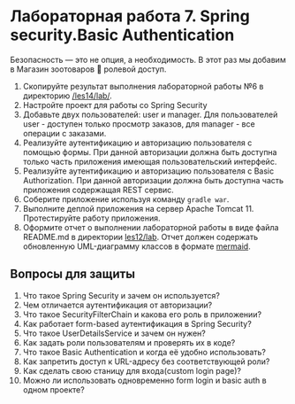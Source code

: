 # Лабораторная работа 7. Spring security.Basic Authentication

Безопасность — это не опция, а необходимость. В этот раз мы добавим в  Магазин зоотоваров 🐼  ролевой доступ.

1. Скопируйте результат выполнения лабораторной работы №6 в директорию [/les14/lab/](/les12/lab/).
2. Настройте проект для работы со Spring Security
3. Добавьте двух пользователей: user и manager. Для пользователей user - доступен только просмотр заказов, для manager - все операции с заказами.
4. Реализуйте аутентификацию и авторизацию пользователя с помощью формы. При данной авторизации должна быть доступна только часть приложения имеющая пользовательский интерфейс.
5. Реализуйте аутентификацию и авторизацию пользователя с Basic Authorization. При данной авторизации должна быть доступна часть приложения содержащая REST сервис.
6. Соберите приложение  используя команду  ```gradle war```.
7. Выполните деплой приложения на сервер Apache Tomcat 11. Протестируйте работу приложения. 
8. Оформите отчет о выполнении лабораторной работы в виде файла  README.md в директории [les12/lab](/les12/lab/). Отчет должен содержать обновленную  UML-диаграмму классов в формате [mermaid](https://mermaid.js.org/).

## Вопросы для защиты

1. Что такое Spring Security и зачем он используется?
2. Чем отличается аутентификация от авторизации?
3. Что такое SecurityFilterChain и какова его роль в приложении?
4. Как работает form-based аутентификация в Spring Security?
5. Что такое UserDetailsService и зачем он нужен?
6. Как задать роли пользователям и проверять их в коде?
7. Что такое Basic Authentication и когда её удобно использовать?
8. Как запретить доступ к URL-адресу без соответствующей роли?
9. Как сделать свою станицу для входа(custom login page)?
10. Можно ли использовать одновременно form login и basic auth в одном проекте?

